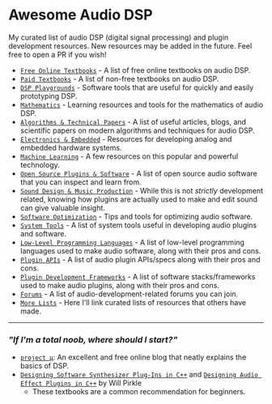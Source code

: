 # Awesome Audio DSP
My curated list of audio DSP (digital signal processing) and plugin development resources. New resources may be added in the future. Feel free to open a PR if you wish!

- [`Free Online Textbooks`] - A list of free online textbooks on audio DSP.
- [`Paid Textbooks`] - A list of non-free textbooks on audio DSP.
- [`DSP Playgrounds`] - Software tools that are useful for quickly and easily prototyping DSP.
- [`Mathematics`] - Learning resources and tools for the mathematics of audio DSP.
- [`Algorithms & Technical Papers`] - A list of useful articles, blogs, and scientific papers on modern algorithms and techniques for audio DSP.
- [`Electronics & Embedded`] - Resources for developing analog and embedded hardware systems.
- [`Machine Learning`] - A few resources on this popular and powerful technology.
- [`Open Source Plugins & Software`] - A list of open source audio software that you can inspect and learn from.
- [`Sound Design & Music Production`] - While this is not *strictly* development related, knowing how plugins are actually used to make and edit sound can give valuable insight.
- [`Software Optimization`] - Tips and tools for optimizing audio software.
- [`System Tools`] - A list of system tools useful in developing audio plugins and software.
- [`Low-Level Programming Languages`] - A list of low-level programming languages used to make audio software, along with their pros and cons.
- [`Plugin APIs`] - A list of audio plugin APIs/specs along with their pros and cons.
- [`Plugin Development Frameworks`] - A list of software stacks/frameworks used to make audio plugins, along with their pros and cons.
- [`Forums`] - A list of audio-development-related forums you can join.
- [`More Lists`] - Here I'll link curated lists of resources that others have made.

<hr/>

### *"If I'm a total noob, where should I start?"*
- [`project μ`]: An excellent and free online blog that neatly explains the basics of DSP.
- [`Designing Software Synthesizer Plug-Ins in C++`] and [`Designing Audio Effect Plugins in C++`] by Will Pirkle
    - These textbooks are a common recommendation for beginners.

[`Free Online Textbooks`]: FREE_ONLINE_TEXTBOOKS.md
[`Paid Textbooks`]: PAID_TEXTBOOKS.md
[`DSP Playgrounds`]: DSP_PLAYGROUNDS.md
[`Mathematics`]: MATHEMATICS.md
[`Algorithms & Technical Papers`]: ALGORITHMS_AND_TECHNICAL_PAPERS.md
[`Electronics & Embedded`]: ELECTRONICS_AND_EMBEDDED.md
[`Machine Learning`]: MACHINE_LEARNING.md
[`Open Source Plugins & Software`]: OPEN_SOURCE_PLUGINS_AND_SOFTWARE.md
[`Sound Design & Music Production`]: SOUND_DESIGN_AND_MUSIC_PRODUCTION.md
[`Software Optimization`]: SOFTWARE_OPTIMIZATION.md
[`System Tools`]: SYSTEM_TOOLS.md
[`Low-Level Programming Languages`]: LOW_LEVEL_PROGRAMMING_LANGUAGES.md
[`Plugin APIs`]: PLUGIN_APIS.md
[`Plugin Development Frameworks`]: PLUGIN_DEVELOPMENT_FRAMEWORKS.md
[`Forums`]: FORUMS.md
[`More Lists`]: MORE_LISTS.md
[`project μ`]: https://mu.krj.st/
[`Designing Software Synthesizer Plug-Ins in C++`]:  https://www.amazon.com/Designing-Software-Synthesizer-Plug-Ins-Audio/dp/0367510480
[`Designing Audio Effect Plugins in C++`]: https://www.amazon.com/Designing-Audio-Effect-Plugins-C/dp/1138591939
